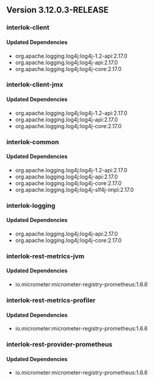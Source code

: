 ## Version 3.12.0.3-RELEASE ##

### interlok-client ###

#### Updated Dependencies ####
- org.apache.logging.log4j:log4j-1.2-api:2.17.0
- org.apache.logging.log4j:log4j-api:2.17.0
- org.apache.logging.log4j:log4j-core:2.17.0

### interlok-client-jmx ###

#### Updated Dependencies ####
- org.apache.logging.log4j:log4j-1.2-api:2.17.0
- org.apache.logging.log4j:log4j-api:2.17.0
- org.apache.logging.log4j:log4j-core:2.17.0

### interlok-common ###

#### Updated Dependencies ####
- org.apache.logging.log4j:log4j-1.2-api:2.17.0
- org.apache.logging.log4j:log4j-api:2.17.0
- org.apache.logging.log4j:log4j-core:2.17.0
- org.apache.logging.log4j:log4j-slf4j-impl:2.17.0

### interlok-logging ###

#### Updated Dependencies ####
- org.apache.logging.log4j:log4j-api:2.17.0
- org.apache.logging.log4j:log4j-core:2.17.0

### interlok-rest-metrics-jvm ###

#### Updated Dependencies ####
- io.micrometer:micrometer-registry-prometheus:1.6.6

### interlok-rest-metrics-profiler ###

#### Updated Dependencies ####
- io.micrometer:micrometer-registry-prometheus:1.6.6

### interlok-rest-provider-prometheus ###

#### Updated Dependencies ####
- io.micrometer:micrometer-registry-prometheus:1.6.6
